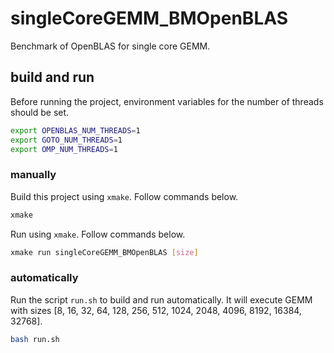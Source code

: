 # singleCoreGEMM_BMOpenBLAS

Benchmark of OpenBLAS for single core GEMM.

## build and run

Before running the project,
environment variables for the number of threads should be set.

``` bash
export OPENBLAS_NUM_THREADS=1
export GOTO_NUM_THREADS=1
export OMP_NUM_THREADS=1
```

### manually

Build this project using `xmake`.
Follow commands below.

``` bash
xmake
```

Run using `xmake`.
Follow commands below.

``` bash
xmake run singleCoreGEMM_BMOpenBLAS [size]
```

### automatically

Run the script `run.sh` to build and run automatically.
It will execute GEMM with sizes [8, 16, 32, 64, 128, 256, 512, 1024, 2048, 4096, 8192, 16384, 32768].

``` bash
bash run.sh
```
